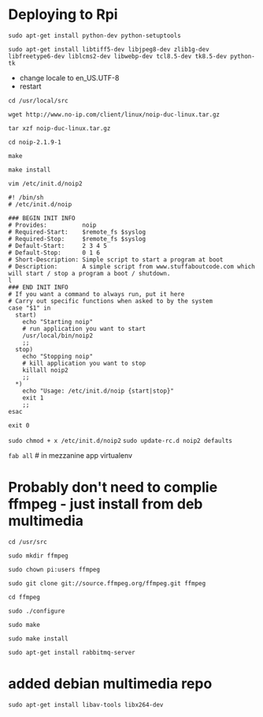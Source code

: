 # Deploying to Rpi

`sudo apt-get install python-dev python-setuptools`

`sudo apt-get install libtiff5-dev libjpeg8-dev zlib1g-dev libfreetype6-dev liblcms2-dev libwebp-dev tcl8.5-dev tk8.5-dev python-tk`

* change locale to en_US.UTF-8
* restart


`cd /usr/local/src`

`wget http://www.no-ip.com/client/linux/noip-duc-linux.tar.gz`

`tar xzf noip-duc-linux.tar.gz`

`cd noip-2.1.9-1`

`make`

`make install`

`vim /etc/init.d/noip2`

    #! /bin/sh
    # /etc/init.d/noip

    ### BEGIN INIT INFO
    # Provides:          noip
    # Required-Start:    $remote_fs $syslog
    # Required-Stop:     $remote_fs $syslog
    # Default-Start:     2 3 4 5
    # Default-Stop:      0 1 6
    # Short-Description: Simple script to start a program at boot
    # Description:       A simple script from www.stuffaboutcode.com which will start / stop a program a boot / shutdown.                                           l
    ### END INIT INFO
    # If you want a command to always run, put it here
    # Carry out specific functions when asked to by the system
    case "$1" in
      start)
        echo "Starting noip"
        # run application you want to start
        /usr/local/bin/noip2
        ;;
      stop)
        echo "Stopping noip"
        # kill application you want to stop
        killall noip2
        ;;
      *)
        echo "Usage: /etc/init.d/noip {start|stop}"
        exit 1
        ;;
    esac

    exit 0

`sudo chmod + x /etc/init.d/noip2`
`sudo update-rc.d noip2 defaults`


`fab all`  # in mezzanine app virtualenv

# Probably don't need to complie ffmpeg - just install from deb multimedia

`cd /usr/src`

`sudo mkdir ffmpeg`

`sudo chown pi:users ffmpeg`

`sudo git clone git://source.ffmpeg.org/ffmpeg.git ffmpeg`

`cd ffmpeg`

`sudo ./configure`

`sudo make`

`sudo make install`

`sudo apt-get install rabbitmq-server`

# added debian multimedia repo

`sudo apt-get install libav-tools libx264-dev`
